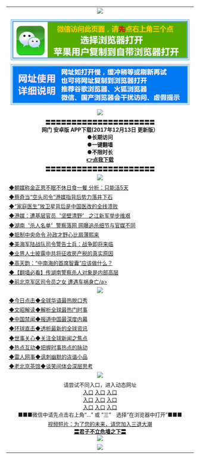 <table>
<tr>
  <td align=center><img src="https://github.com/gyhhx/image-upload/blob/master/new1.jpg" />
  </td>
  </tr>
  <tr>
  <td align=center><img src="https://github.com/ogategy/image/blob/master/wechat%20advise.jpg" /></td>
  </tr>
  <tr>
    <td align=center><img src="https://github.com/gyhhx/image-upload/blob/master/gy1-wxsm.png" /></td>
  </tr>
   <tr>
    <td align=center>
 <b>〓〓〓〓〓〓〓〓〓〓〓〓〓〓〓〓〓〓〓〓〓<br/>网门  安卓版 APP下载(2017年12月13日 更新版）<br/> ●长期访问<br/> ●一键翻墙<br/>  ●不限时长<br/> 
 <a href="http://t.cn/RTkHemx">👉<b>点我下载</a><br/>〓〓〓〓〓〓〓〓〓〓〓〓〓〓〓〓〓〓〓〓〓<br/>
    </td>
    </tr>
  <tr>
    <td align=center><img src="https://github.com/gyhhx/image-upload/blob/master/yaowen.jpg" /></td>
  </tr>
      <tr>
<td align=left>
<a href="http://4534634.wx.tq.xn--lavamki-9wa.fi/show.htm?c841749&from=gy">◆朝媒称金正恩不眠不休日食一餐 分析：只能活5天</a><br/></td>
   </tr>
 <tr>
<td align=left>
<a href="http://4534634.wx.tq.xn--lavamki-9wa.fi/show.htm?c841750&from=gy">◆蔡奇当“空头司令”港媒指背后势力落井下石</a><br/>
</td>
   </tr>
 <tr>
<td align=left>
<a href="http://4534634.wx.tq.xn--lavamki-9wa.fi/show.htm?c841745&from=gy">◆“家庭医生”放卫星背后是中国医改的全线溃败</a><br/>
</td>
   </tr>
 <tr>
<td align=left>
<a href="http://4534634.wx.tq.xn--lavamki-9wa.fi/show.htm?c841706&from=gy">◆港媒：遭基层官员〝坚壁清野〞 之江新军举步维艰</a><br/></td>
  </tr>
  <tr>
<td align=left>
<a href="http://4534634.wx.tq.xn--lavamki-9wa.fi/show.htm?c841696&from=gy">◆湖南〝杀人名单〞警察落网 网曝追杀细节与官媒不同</a><br/>
</td>
   </tr>
<tr>
<td align=left>
<a href="http://4534634.wx.tq.xn--lavamki-9wa.fi/show.htm?c841710&from=gy">◆抵制中央命令 孙政才野心比肩薄熙来 </a><br/></td>
   </tr>
<tr>
<td align=left>
<a href="http://4534634.wx.tq.xn--lavamki-9wa.fi/show.htm?c841605&from=gy">◆美海军陆战队司令警告士兵：战争即将来临</a><br/></td>
 </tr>
   </tr>
 <tr>
<td align=left>
<a href="http://4534634.wx.tq.xn--lavamki-9wa.fi/show.htm?c841598&from=gy">◆业界人士披露中共将征收房产税的真实原因</a><br/></td>
 </tr> 
  <tr>
<td align=left>
<a href="http://4534634.wx.tq.xn--lavamki-9wa.fi/show.htm?c841581&from=gy">◆高天韵：“中南海的首席智囊”应该做什么？</a><br/>
</td>
</tr>
    <tr>
<td align=left>
<a href="http://4534634.wx.tq.xn--lavamki-9wa.fi/show.htm?c841570&from=gy">◆【翻墙必看】传湖南警察杀人对象是内部高层</a><br/></td>
  </tr> 
     <tr>
<td align=left>
<a href="http://4534634.wx.tq.xn--lavamki-9wa.fi/show.htm?c841430&from=gy">◆前北京军区司令员之女 遭遇车祸身亡/a><br/></td>
  </tr>
    <tr>
    <td align=center><img src="https://github.com/gyhhx/image-upload/blob/master/shipin.jpg" /></td>
  </tr>
 <tr>
   <td align=left> 
<a href="http://4534634.wx.tq.xn--lavamki-9wa.fi/show.htm?c816850&from=gy">◆今日点击◆全球华语最热脱口秀</a><br/>
    </td>
  </tr>
  <tr>
   <td align=left>
<a href="http://4534634.wx.tq.xn--lavamki-9wa.fi/show.htm?c816857&from=gy">◆文昭解读◆解析全球最热门时事</a><br/>
    </td>
  </tr>
  <tr>
  <td align=left>
<a href="http://4534634.wx.tq.xn--lavamki-9wa.fi/show.htm?c816860&from=gy">◆中国禁闻◆报道中国最深度内幕</a><br/>
   </tr>
  <tr>
     <td align=left>
<a href="http://4534634.wx.tq.xn--lavamki-9wa.fi/show.htm?c816855&from=gy">◆环球直击◆透析最新的全球资讯</a><br/>
   </tr>
   <tr>
      <td align=left>
<a href="http://4534634.wx.tq.xn--lavamki-9wa.fi/show.htm?c816851&from=gy">◆世事关心◆关注全球新闻之焦点</a><br/>
   </tr>
   <tr>
     <td align=left>
<a href="http://4534634.wx.tq.xn--lavamki-9wa.fi/show.htm?c816852&from=gy">◆热点互动◆把握时事热点的脉动</a><br/>
   </tr>
   <tr>
      <td align=left>
<a href="http://4534634.wx.tq.xn--lavamki-9wa.fi/show.htm?c816694&from=gy">◆雷人网事◆讽刺幽默的诙谐小品</a><br/>
   </tr>
   <tr>
    <td align=left>
<a href="http://4534634.wx.tq.xn--lavamki-9wa.fi/show.htm?c816650&from=gy">◆老北京茶馆◆谈笑间体会深层思考</a><br/>
   </tr>
    <tr>
    <td align=center><img src="https://github.com/gyhhx/image-upload/blob/master/tongdao2.jpg" /></td>
  </tr>
   <tr>
    <td align=center>请尝试不同入口，进入动态网址<br/>
      <a target="_blank" href="https://s3.ap-south-1.amazonaws.com/ogatem/show.htm?from=gy">入口</a>
      <a target="_blank" href="https://s3.ap-northeast-2.amazonaws.com/ogates/show.htm?from=gy">入口</a>
      <a target="_blank" href="https://s3.amazonaws.com/ogate/show.htm?from=gy">入口</a><br/>
      <a target="_blank" href="https://s3-us-west-1.amazonaws.com/ogaten/show.htm?from=gy">入口</a>
      <a target="_blank" href="https://s3.us-east-2.amazonaws.com/ogateh/show.htm?from=gy">入口</a>
      <a target="_blank" href="https://s3.eu-central-1.amazonaws.com/ogatef/show.htm?from=gy">入口</a><br/>     
      <a target="_blank" href="https://s3.eu-west-2.amazonaws.com/ogatel/show.htm?from=gy">入口</a>
      <a target="_blank" href="https://s3.ca-central-1.amazonaws.com/ogatec/show.htm?from=gy">入口</a>
      <a target="_blank" href="https://s3-ap-southeast-2.amazonaws.com/ogatey/show.htm?from=gy">入口</a><br/>
      ■■■微信中请先点击右上角“...” 或 “三”　选择“在浏览器中打开”■■■<b><br/>
    </td>
  </tr>
  <tr>
  <td align=center>
  <a href="http://123247192.wx.tq.xn--lavamki-9wa.fi/show.htm?c816846_2_1&from=gy">视频短片：为了您的未来，请您加入三退大潮</a><br/>
      <a href="http://7657192.wx.tq.xn--lavamki-9wa.fi/show.htm?ogQuit.aspx&from=gy"><b>〓君子不立危墙之下〓<br/></a>
      <img src="https://github.com/gyhhx/image-upload/blob/master/3t.jpg" /><br/>
      </td>
  </tr>
   <tr>
    <td align=center><img src="https://raw.githubusercontent.com/oGate2/Up/master/oGate_640.jpg"/></td>
  </tr>
</table>

